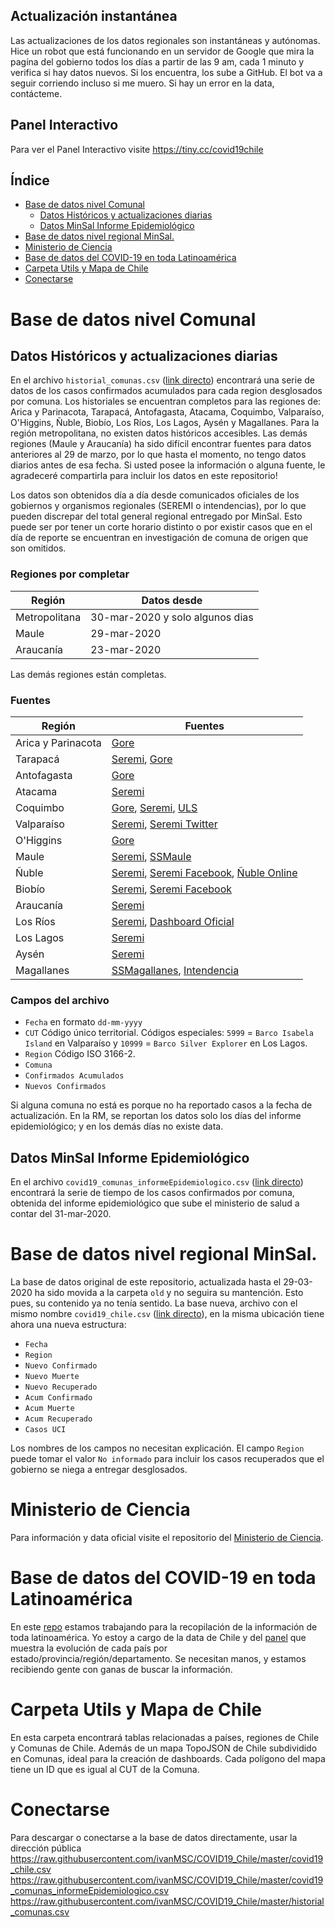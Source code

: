 ## Actualización instantánea
Las actualizaciones de los datos regionales son instantáneas y autónomas. Hice un robot que está funcionando en un servidor de Google que mira la pagína del gobierno todos los días a partir de las 9 am, cada 1 minuto y verifica si hay datos nuevos. Si los encuentra, los sube a GitHub. El bot va a seguir corriendo incluso si me muero. Si hay un error en la data, contácteme.


## Panel Interactivo
Para ver el Panel Interactivo visite https://tiny.cc/covid19chile

## Índice
- [Base de datos nivel Comunal](#base-de-datos-nivel-comunal)
  * [Datos Históricos y actualizaciones diarias](#datos-históricos-y-actualizaciones-diarias)
  * [Datos MinSal Informe Epidemiológico](#datos-minsal-informe-epidemiológico)
- [Base de datos nivel regional MinSal.](#base-de-datos-nivel-regional-minsal)
- [Ministerio de Ciencia](#ministerio-de-ciencia)
- [Base de datos del COVID-19 en toda Latinoamérica](#base-de-datos-del-covid-19-en-toda-latinoamérica)
- [Carpeta Utils y Mapa de Chile](#carpeta-utils-y-mapa-de-chile)
- [Conectarse](#conectarse)

# Base de datos nivel Comunal

## Datos Históricos y actualizaciones diarias
En el archivo `historial_comunas.csv` ([link directo](https://raw.githubusercontent.com/ivanMSC/COVID19_Chile/master/historial_comunas.csv)) encontrará una serie de datos de los casos confirmados acumulados para cada region desglosados por comuna. Los historiales se encuentran completos para las regiones de: Arica y Parinacota, Tarapacá, Antofagasta, Atacama, Coquimbo, Valparaíso, O'Higgins, Ñuble, Biobío, Los Ríos, Los Lagos, Aysén y Magallanes. Para la región metropolitana, no existen datos históricos accesibles. Las demás regiones (Maule y Araucanía) ha sido difícil encontrar fuentes para datos anteriores al 29 de marzo, por lo que hasta el momento, no tengo datos diarios antes de esa fecha. Si usted posee la información o alguna fuente, le agradeceré compartirla para incluir los datos en este repositorio!

Los datos son obtenidos día a día desde comunicados oficiales de los gobiernos y organismos regionales (SEREMI o intendencias), por lo que pueden discrepar del total general regional entregado por MinSal. Esto puede ser por tener un corte horario distinto o por existir casos que en el día de reporte se encuentran en investigación de comuna de origen que son omitidos.

### Regiones por completar 
| Región | Datos desde |
| ------------- | ------------- |
| Metropolitana  | 30-mar-2020 y solo algunos dias  |
| Maule  | 29-mar-2020  |
| Araucanía  | 23-mar-2020  |

Las demás regiones están completas.

### Fuentes
|Región|Fuentes|
|-------|-------|
|Arica y Parinacota|[Gore](https://twitter.com/goredearica)|
|Tarapacá|[Seremi](https://twitter.com/SeremiSalud_I), [Gore](https://twitter.com/Gore_Tarapaca)|
|Antofagasta|[Gore](https://twitter.com/GOREAntofagasta)
|Atacama|[Seremi](https://twitter.com/SeremiSalud3)|
|Coquimbo|[Gore](https://twitter.com/gorecoquimbo), [Seremi](https://twitter.com/SeremiSalud_Coq), [ULS](https://bigdatauls.userena.cl/salud/covid-19/region-coquimbo/)|
|Valparaíso|[Seremi](https://seremi5.redsalud.gob.cl/reporte-regional), [Seremi Twitter](https://twitter.com/SaludSsrv)|
|O'Higgins|[Gore](http://www.goreohiggins.cl/noticias/noticias-gore/108-covid-19-informe-diario)|
|Maule|[Seremi](https://twitter.com/SeremiSaludM), [SSMaule](https://twitter.com/SSMaule)|
|Ñuble|[Seremi](https://www.seremidesaludnuble.cl/comunicado-regional-covid-19/), [Seremi Facebook](https://www.facebook.com/SeremiSalud16/), [Ñuble Online](https://twitter.com/NUBLEONLINE_)|
|Biobío|[Seremi](http://www.seremidesaludbiobio.cl/sd/web/#), [Seremi Facebook](https://www.facebook.com/seremisalud.biobio/)|
|Araucanía|[Seremi](https://seremi9.redsalud.gob.cl/9370-2/)|
|Los Ríos|[Seremi](https://seremi14.redsalud.gob.cl/), [Dashboard Oficial](https://www.canva.com/design/DAD6TwPrraQ/0w6qmDIE9COQP9cUOSek6w/view?utm_content=DAD6TwPrraQ&utm_campaign=designshare&utm_medium=link&utm_source=publishsharelink)|
|Los Lagos|[Seremi](https://seremi10.redsalud.gob.cl/17466-2/)|
|Aysén|[Seremi](https://seremi11.redsalud.gob.cl/coronavirus/)|
|Magallanes|[SSMagallanes](https://twitter.com/SaludMagallanes), [Intendencia](https://twitter.com/IntendenciaM)|

### Campos del archivo
* `Fecha` en formato `dd-mm-yyyy`
* `CUT` Código único territorial. Códigos especiales: `5999` = `Barco Isabela Island` en Valparaíso y `10999` = `Barco Silver Explorer` en Los Lagos. 
* `Region` Código ISO 3166-2.
* `Comuna`
* `Confirmados Acumulados`
* `Nuevos Confirmados`

Si alguna comuna no está es porque no ha reportado casos a la fecha de actualización. En la RM, se reportan los datos solo los días del informe epidemiológico; y en los demás días no existe data.

## Datos MinSal Informe Epidemiológico
En el archivo `covid19_comunas_informeEpidemiologico.csv` ([link directo](https://raw.githubusercontent.com/ivanMSC/COVID19_Chile/master/covid19_comunas_informeEpidemiologico.csv)) encontrará la serie de tiempo de los casos confirmados por comuna, obtenida del informe epidemiológico que sube el ministerio de salud a contar del 31-mar-2020.

# Base de datos nivel regional MinSal.
La base de datos original de este repositorio, actualizada hasta el 29-03-2020 ha sido movida a la carpeta `old` y no seguira su mantención. Esto pues, su contenido ya no tenía sentido.
La base nueva, archivo con el mismo nombre `covid19_chile.csv` ([link directo](https://raw.githubusercontent.com/ivanMSC/COVID19_Chile/master/covid19_chile.csv)), en la misma ubicación tiene ahora una nueva estructura:
* `Fecha`
* `Region`
* `Nuevo Confirmado`
* `Nuevo Muerte`
* `Nuevo Recuperado`
* `Acum Confirmado`
* `Acum Muerte`
* `Acum Recuperado`
* `Casos UCI`

Los nombres de los campos no necesitan explicación. El campo `Region` puede tomar el valor `No informado` para incluir los casos recuperados que el gobierno se niega a entregar desglosados.

# Ministerio de Ciencia

Para información y data oficial visite el repositorio del [Ministerio de Ciencia](https://github.com/MinCiencia/Datos-COVID19).

# Base de datos del COVID-19 en toda Latinoamérica
En este [repo](https://github.com/DataScienceResearchPeru/covid-19_latinoamerica) estamos trabajando para la recopilación de la información de toda latinoamérica. 
Yo estoy a cargo de la data de Chile y del [panel](https://datastudio.google.com/u/2/reporting/9b824956-4055-46da-8c40-0d46ded5ffba/page/QkcKB) que muestra la evolución de cada país por estado/provincia/región/departamento. Se necesitan manos, y estamos recibiendo gente con ganas de buscar la información.

# Carpeta Utils y Mapa de Chile
En esta carpeta encontrará tablas relacionadas a países, regiones de Chile y Comunas de Chile. Además de un mapa TopoJSON de Chile subdividido en Comunas, ideal para la creación de dashboards. Cada polígono del mapa tiene un ID que es igual al CUT de la Comuna.

# Conectarse
Para descargar o conectarse a la base de datos directamente, usar la dirección pública https://raw.githubusercontent.com/ivanMSC/COVID19_Chile/master/covid19_chile.csv
https://raw.githubusercontent.com/ivanMSC/COVID19_Chile/master/covid19_comunas_informeEpidemiologico.csv
https://raw.githubusercontent.com/ivanMSC/COVID19_Chile/master/historial_comunas.csv

